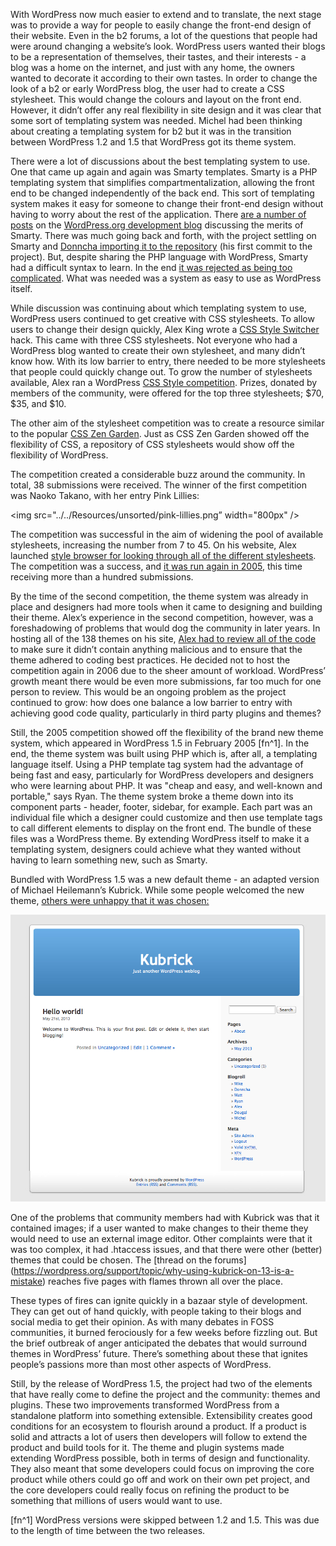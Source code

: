 With WordPress now much easier to extend and to translate, the next stage was to provide a way for people to easily change the front-end design of their website. Even in the b2 forums, a lot of the questions that people had were around changing a website’s look. WordPress users wanted their blogs to be a representation of themselves, their tastes, and their interests - a blog was a home on the internet, and just with any home, the owners wanted to decorate it according to their own tastes. In order to change the look of a b2 or early WordPress blog, the user had to create a CSS stylesheet. This would change the colours and layout on the front end. However, it didn’t offer any real flexibility in site design and it was clear that some sort of templating system was needed. Michel had been thinking about creating a templating system for b2 but it was in the transition between WordPress 1.2 and 1.5 that WordPress got its theme system. 

There were a lot of discussions about the best templating system to use. One that came up again and again was Smarty templates. Smarty is a PHP templating system that simplifies compartmentalization, allowing the front end to be changed independently of the back end. This sort of templating system makes it easy for someone to change their front-end design without having to worry about the rest of the application. There [are a number of posts](http://wordpress.org/news/2003/04/smarty-and-smarttemplate/) on the [WordPress.org development blog](http://wordpress.org/news/2003/04/smarty-and-smarttemplate/) discussing the merits of Smarty. There was much going back and forth, with the project settling on Smarty and [Donncha importing it to the repository](http://core.trac.wordpress.org/changeset/530) (his first commit to the project). But, despite sharing the PHP language with WordPress, Smarty had a difficult syntax to learn. In the end [it was rejected as being too complicated](http://wordpress.org/support/topic/smarty-the-templating-system-that-came-from-hell?replies=6#post-22474). What was needed was a system as easy to use as WordPress itself. 


While discussion was continuing about which templating system to use, WordPress users continued to get creative with CSS stylesheets. To allow users to change their design quickly, Alex King wrote a [CSS Style Switcher](http://alexking.org/blog/2004/01/20/wordpress-css-style-switcher) hack. This came with three CSS stylesheets. Not everyone who had a WordPress blog wanted to create their own stylesheet, and many didn’t know how. With its low barrier to entry, there needed to be more stylesheets that people could quickly change out. To grow the number of stylesheets available, Alex ran a WordPress [CSS Style competition](http://alexking.org/blog/2004/01/25/wordpress-css-style-competition). Prizes, donated by members of the community, were offered for the top three stylesheets; $70, $35, and $10. 

The other aim of the stylesheet competition was to create a resource similar to the popular [CSS Zen Garden](http://csszengarden.com). Just as CSS Zen Garden showed off the flexibility of CSS, a repository of CSS stylesheets would show off the flexibility of WordPress.

The competition created a considerable buzz around the community. In total, 38 submissions were received. The winner of the first competition was Naoko Takano, with her entry Pink Lillies:

<img src="../../Resources/unsorted/pink-lillies.png” width="800px" />

The competition was successful in the aim of widening the pool of available stylesheets, increasing the number from 7 to 45. On his website, Alex launched [style browser for looking through all of the different stylesheets](http://alexking.org/projects/wordpress/styles/sample.php?wpstyle=pink_lilies). The competition was a success, and [it was run again in 2005](http://alexking.org/blog/2005/02/27/wordpress-theme-competition), this time receiving more than a hundred submissions. 

By the time of the second competition, the theme system was already in place and designers had more tools when it came to designing and building their theme. Alex’s experience in the second competition, however, was a foreshadowing of problems that would dog the community in later years. In hosting all of the 138 themes on his site, [Alex had to review all of the code](http://alexking.org/blog/2005/03/28/theme-competition) to make sure it didn’t contain anything malicious and to ensure that the theme adhered to coding best practices. He decided not to host the competition again in 2006 due to the sheer amount of workload. WordPress’ growth meant there would be even more submissions, far too much for one person to review. This would be an ongoing problem as the project continued to grow: how does one balance a low barrier to entry with achieving good code quality, particularly in third party plugins and themes?


Still, the 2005 competition showed off the flexibility of the brand new theme system, which appeared in WordPress 1.5 in February 2005 [fn^1]. In the end, the theme system was built using PHP which is, after all, a templating language itself. Using a PHP template tag system had the advantage of being fast and easy, particularly for WordPress developers and designers who were learning about PHP. It was "cheap and easy, and well-known and portable," says Ryan. The theme system broke a theme down into its component parts - header, footer, sidebar, for example. Each part was an individual file which a designer could customize and then use template tags to call different elements to display on the front end. The bundle of these files was a WordPress theme. By extending WordPress itself to make it a templating system, designers could achieve what they wanted without having to learn something new, such as Smarty.


Bundled with WordPress 1.5 was a new default theme - an adapted version of Michael Heilemann’s Kubrick. While some people welcomed the new theme, [others were unhappy that it was chosen:](https://web.archive.org/web/20041016090654/http://binarybonsai.com/archives/2004/08/22/kubrick-vs-wordpress/)

<img alt="Kubrick Theme" src="../../Resources/images/themes/kubrick.jpg" />

One of the problems that community members had with Kubrick was that it contained images; if a user wanted to make changes to their theme they would need to use an external image editor. Other complaints were that it was too complex, it had .htaccess issues, and that there were other (better) themes that could be chosen. The [thread on the forums] (https://wordpress.org/support/topic/why-using-kubrick-on-13-is-a-mistake) reaches five pages with flames thrown all over the place. 

These types of fires can ignite quickly in a bazaar style of development. They can get out of hand quickly, with people taking to their blogs and social media to get their opinion. As with many debates in FOSS communities, it burned ferociously for a few weeks before fizzling out. But the brief outbreak of anger anticipated the debates that would surround themes in WordPress’ future. There’s something about these that ignites people’s passions more than most other aspects of WordPress. 

Still, by the release of WordPress 1.5, the project had two of the elements that have really come to define the project and the community: themes and plugins. These two improvements transformed WordPress from a standalone platform into something extensible. Extensibility creates good conditions for an ecosystem to flourish around a product. If a product is solid and attracts a lot of users then developers will follow to extend the product and build tools for it. The theme and plugin systems made extending WordPress possible, both in terms of design and functionality. They also meant that some developers could focus on improving the core product while others could go off and work on their own pet project, and the core developers could really focus on refining the product to be something that millions of users would want to use.



[fn^1] WordPress versions were skipped between 1.2 and 1.5. This was due to the length of time between the two releases.

